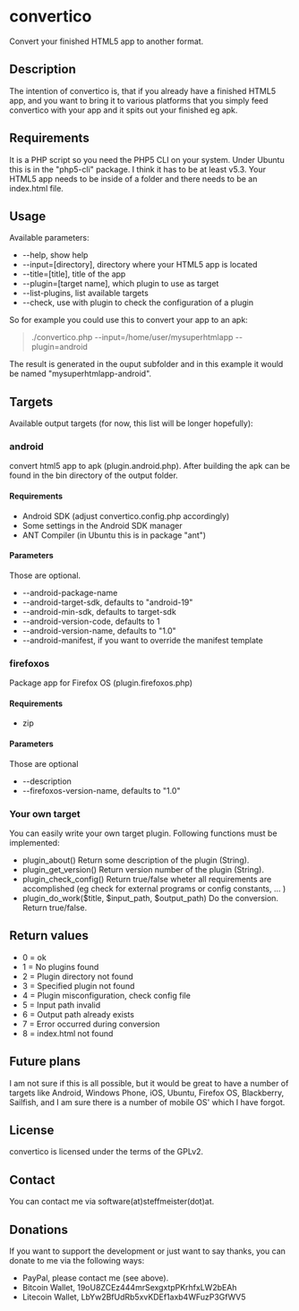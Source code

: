 convertico
==========

Convert your finished HTML5 app to another format.

Description
-----------
The intention of convertico is, that if you already have a finished HTML5 app,
and you want to bring it to various platforms that you simply feed convertico
with your app and it spits out your finished eg apk.

Requirements
------------
It is a PHP script so you need the PHP5 CLI on your system. Under Ubuntu this
is in the "php5-cli" package. I think it has to be at least v5.3.
Your HTML5 app needs to be inside of a folder and there needs to be an
index.html file.

Usage
-----
Available parameters:
* --help, show help
* --input=[directory], directory where your HTML5 app is located
* --title=[title], title of the app
* --plugin=[target name], which plugin to use as target
* --list-plugins, list available targets
* --check, use with plugin to check the configuration of a plugin

So for example you could use this to convert your app to an apk:
> ./convertico.php --input=/home/user/mysuperhtmlapp --plugin=android

The result is generated in the ouput subfolder and in this example it would be
named "mysuperhtmlapp-android".

Targets
-------
Available output targets (for now, this list will be longer hopefully):

### android
convert html5 app to apk (plugin.android.php). After building the apk can be
found in the bin directory of the output folder.

#### Requirements
 * Android SDK (adjust convertico.config.php accordingly)
 * Some settings in the Android SDK manager
 * ANT Compiler (in Ubuntu this is in package "ant")

#### Parameters
Those are optional.
 * --android-package-name
 * --android-target-sdk, defaults to "android-19"
 * --android-min-sdk, defaults to target-sdk
 * --android-version-code, defaults to 1
 * --android-version-name, defaults to "1.0"
 * --android-manifest, if you want to override the manifest template

### firefoxos
Package app for Firefox OS (plugin.firefoxos.php)

#### Requirements
 * zip

#### Parameters
Those are optional
 * --description
 * --firefoxos-version-name, defaults to "1.0"

### Your own target
You can easily write your own target plugin. Following functions must be
implemented:
 * plugin_about()
   Return some description of the plugin (String).
 * plugin_get_version()
   Return version number of the plugin (String).
 * plugin_check_config()
   Return true/false wheter all requirements are accomplished (eg check for
   external programs or config constants, ... )
 * plugin_do_work($title, $input_path, $output_path)
   Do the conversion. Return true/false.

Return values
-------------
 * 0 = ok
 * 1 = No plugins found
 * 2 = Plugin directory not found
 * 3 = Specified plugin not found
 * 4 = Plugin misconfiguration, check config file
 * 5 = Input path invalid
 * 6 = Output path already exists
 * 7 = Error occurred during conversion
 * 8 = index.html not found


Future plans
------------
I am not sure if this is all possible, but it would be great to have a number
of targets like Android, Windows Phone, iOS, Ubuntu, Firefox OS, Blackberry,
Sailfish, and I am sure there is a number of mobile OS' which I have forgot.

License
-------
convertico is licensed under the terms of the GPLv2.

Contact
-------
You can contact me via software(at)steffmeister(dot)at.

Donations
---------
If you want to support the development or just want to say thanks, you can
donate to me via the following ways:
 * PayPal, please contact me (see above).
 * Bitcoin Wallet, 19oU8ZCEz444mrSexgxtpPKrhfxLW2bEAh
 * Litecoin Wallet, LbYw2BfUdRb5xvKDEf1axb4WFuzP3GfWV5

